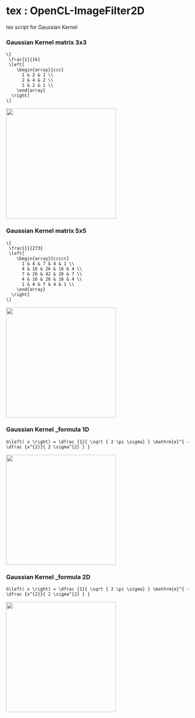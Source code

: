 tex : OpenCL-ImageFilter2D
===============

tex script for Gaussian Kernel  <br/>

### Gaussian Kernel matrix 3x3

```
\[
 \frac{1}{16}
 \left[
    \begin{array}{ccc}
      1 & 2 & 1 \\
      2 & 4 & 2 \\
      1 & 2 & 1 \\
    \end{array}
  \right]
\]
```

<image src="https://raw.githubusercontent.com/ohwada/MAC_cpp_Samples/master/OpenCL-ImageFilter2D/tex/gaussian_kernel_matrix_3x3.png" width="300" /><br/>

### Gaussian Kernel matrix 5x5

```
\[
 \frac{1}{273}
 \left[
    \begin{array}{ccccc}
      1 & 4 & 7 & 4 & 1 \\
      4 & 16 & 26 & 16 & 4 \\
      7 & 26 & 42 & 26 & 7 \\
      4 & 16 & 26 & 16 & 4 \\
      1 & 4 & 7 & 4 & 1 \\
    \end{array}
  \right]
\]
```

<image src="https://raw.githubusercontent.com/ohwada/MAC_cpp_Samples/master/OpenCL-ImageFilter2D/tex/gaussian_kernel_matrix_5x5.png" width="300" /><br/>

### Gaussian Kernel _formula 1D

```
G\left( x \right) = \dfrac {1}{ \sqrt { 2 \pi \sigma} } \mathrm{e}^{ - \dfrac {x^{2}}{ 2 \sigma^{2} } }
```

<image src="https://raw.githubusercontent.com/ohwada/MAC_cpp_Samples/master/OpenCL-ImageFilter2D/tex/gaussian_kernel_formula_1d.png" width="300" /><br/>

### Gaussian Kernel _formula 2D

```
G\left( x \right) = \dfrac {1}{ \sqrt { 2 \pi \sigma} } \mathrm{e}^{ - \dfrac {x^{2}}{ 2 \sigma^{2} } }
```

<image src="https://raw.githubusercontent.com/ohwada/MAC_cpp_Samples/master/OpenCL-ImageFilter2D/tex/gaussian_kernel_formula_2d.png" width="300" /><br/>

